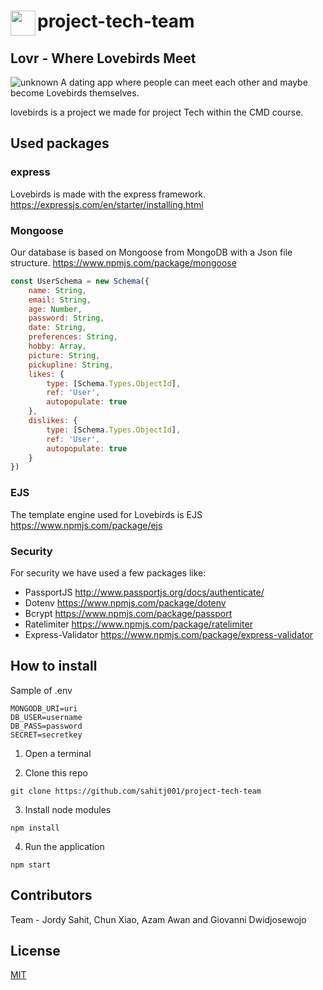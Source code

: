 # project-tech-team <img src="public/img/logo.png" width="40" align="left" />
## Lovr - Where Lovebirds Meet
![unknown](https://user-images.githubusercontent.com/45426792/79072920-dd461700-7ce3-11ea-9f11-9d0620b3e80c.png)
A dating app where people can meet each other and maybe become Lovebirds themselves.

lovebirds is a project we made for project Tech within the CMD course.

## Used packages
### express
Lovebirds is made with the express framework.
https://expressjs.com/en/starter/installing.html

### Mongoose
Our database is based on Mongoose from MongoDB with a Json file structure.
https://www.npmjs.com/package/mongoose

```javascript
const UserSchema = new Schema({
	name: String,
	email: String,
	age: Number,
	password: String,
	date: String,
	preferences: String,
	hobby: Array,
	picture: String,
	pickupline: String,
	likes: {
		type: [Schema.Types.ObjectId],
		ref: 'User',
		autopopulate: true
	},
	dislikes: {
		type: [Schema.Types.ObjectId],
		ref: 'User',
		autopopulate: true
	}
})
```

### EJS
The template engine used for Lovebirds is EJS
https://www.npmjs.com/package/ejs

### Security
For security we have used a few packages like: 
* PassportJS http://www.passportjs.org/docs/authenticate/
* Dotenv https://www.npmjs.com/package/dotenv
* Bcrypt https://www.npmjs.com/package/passport
* Ratelimiter https://www.npmjs.com/package/ratelimiter
* Express-Validator https://www.npmjs.com/package/express-validator

## How to install

Sample of .env

```
MONGODB_URI=uri
DB_USER=username
DB_PASS=password
SECRET=secretkey
```

1. Open a terminal

2. Clone this repo
```
git clone https://github.com/sahitj001/project-tech-team
```

3. Install node modules
```
npm install
```

4. Run the application
```
npm start
```
## Contributors
Team - Jordy Sahit, Chun Xiao, Azam Awan and Giovanni Dwidjosewojo

## License
[MIT](https://github.com/sahitj001/project-tech-team/blob/master/LICENSE)
